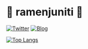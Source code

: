 # 🍜 ramenjuniti 🍜 

[![Twitter](https://img.shields.io/badge/Twitter-%40ramenjuniti-blue)](https://twitter.com/ramenjuniti)
[![Blog](https://img.shields.io/badge/Blog-ramenjuniti%E3%83%A1%E3%83%A2-brightgreen)](https://ramenjuniti.hatenablog.com)

[![Top Langs](https://github-readme-stats.vercel.app/api/top-langs/?username=ramenjuniti&layout=compact)](https://github.com/anuraghazra/github-readme-stats)
